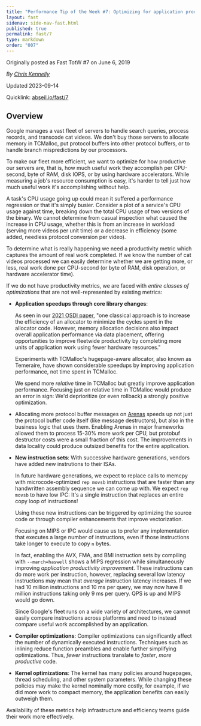 ```yaml
---
title: "Performance Tip of the Week #7: Optimizing for application productivity"
layout: fast
sidenav: side-nav-fast.html
published: true
permalink: fast/7
type: markdown
order: "007"
---
```


Originally posted as Fast TotW #7 on June 6, 2019

*By [Chris Kennelly](mailto:ckennelly@google.com)*

Updated 2023-09-14

Quicklink: [abseil.io/fast/7](https://abseil.io/fast/7)


## Overview

Google manages a vast fleet of servers to handle search queries, process
records, and transcode cat videos. We don't buy those servers to allocate memory
in TCMalloc, put protocol buffers into other protocol buffers, or to handle
branch mispredictions by our processors.

To make our fleet more efficient, we want to optimize for how productive our
servers are, that is, how much useful work they accomplish per CPU-second, byte
of RAM, disk IOPS, or by using hardware accelerators. While measuring a job's
resource consumption is easy, it's harder to tell just how much useful work it's
accomplishing without help.

A task's CPU usage going up could mean it suffered a performance regression or
that it's simply busier. Consider a plot of a service's CPU usage against time,
breaking down the total CPU usage of two versions of the binary. We cannot
determine from casual inspection what caused the increase in CPU usage, whether
this is from an increase in workload (serving more videos per unit time) or a
decrease in efficiency (some added, needless protocol conversion per video).

To determine what is really happening we need a productivity metric which
captures the amount of real work completed. If we know the number of cat videos
processed we can easily determine whether we are getting more, or less, real
work done per CPU-second (or byte of RAM, disk operation, or hardware
accelerator time).

If we do not have productivity metrics, we are faced with *entire classes of
optimizations* that are not well-represented by existing metrics:

*   **Application speedups through core library changes**:

    As seen in our [2021 OSDI paper](https://research.google/pubs/pub50370/),
    "one classical approach is to increase the efficiency of an allocator to
    minimize the cycles spent in the allocator code. However, memory allocation
    decisions also impact overall application performance via data placement,
    offering opportunities to improve fleetwide productivity by completing more
    units of application work using fewer hardware resources."

    Experiments with TCMalloc's hugepage-aware allocator, also known as
    Temeraire, have shown considerable speedups by improving application
    performance, not time spent in TCMalloc.

    We spend more *relative* time in TCMalloc but greatly improve application
    performance. Focusing just on relative time in TCMalloc would produce an
    error in sign: We'd deprioritize (or even rollback) a strongly positive
    optimization.

*   Allocating more protocol buffer messages on
    [Arenas](https://protobuf.dev/reference/cpp/arenas/) speeds up not just the
    protocol buffer code itself (like message destructors), but also in the
    business logic that uses them. Enabling Arenas in major frameworks allowed
    them to process 15-30% more work per CPU, but protobuf destructor costs were
    a small fraction of this cost. The improvements in data locality could
    produce outsized benefits for the entire application.

*   **New instruction sets**: With successive hardware generations, vendors have
    added new instrutions to their ISAs.

    In future hardware generations, we expect to replace calls to memcpy with
    microcode-optimized `rep movsb` instructions that are faster than any
    handwritten assembly sequence we can come up with. We expect `rep movsb` to
    have low IPC: It's a single instruction that replaces an entire copy loop of
    instructions!

    Using these new instructions can be triggered by optimizing the source code
    or through compiler enhancements that improve vectorization.

    Focusing on MIPS or IPC would cause us to prefer any implementation that
    executes a large number of instructions, even if those instructions take
    longer to execute to copy `n` bytes.

    In fact, enabling the AVX, FMA, and BMI instruction sets by compiling with
    `--march=haswell` shows a MIPS regression while simultaneously improving
    *application productivity improvement*. These instructions can do more work
    per instruction, however, replacing several low latency instructions may
    mean that *average* instruction latency increases. If we had 10 million
    instructions and 10 ms per query, we may now have 8 million instructions
    taking only 9 ms per query. QPS is up and MIPS would go down.

    Since Google's fleet runs on a wide variety of architectures, we cannot
    easily compare instructions across platforms and need to instead compare
    useful work accomplished by an application.

*   **Compiler optimizations**: Compiler optimizations can significantly affect
    the number of dynamically executed instructions. Techniques such as inlining
    reduce function preambles and enable further simplifying optimizations.
    Thus, *fewer* instructions translate to *faster*, *more productive* code.

*   **Kernel optimizations**: The kernel has many policies around hugepages,
    thread scheduling, and other system parameters. While changing these
    policies may make the kernel nominally more costly, for example, if we did
    more work to compact memory, the application benefits can easily outweigh
    them.

Availability of these metrics help infrastructure and efficiency teams guide
their work more effectively.
